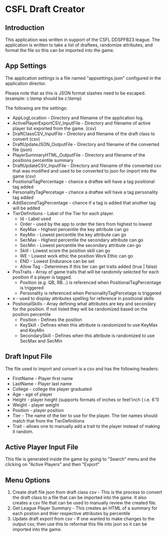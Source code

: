 # CSFL Draft Creator

## Introduction
This application was written in support of the CSFL DDSPFB23 league.  The application is written to take a list of draftees, randomize attributes, and format the file so this can be imported into the game.

## App Settings
The application settings is a file named "appsettings.json" configured in the application director.  

Please note that as this is JSON format slashes need to be escaped.  (example: c:\temp should be c:\\temp)

The following are the settings:
- AppLogLocation - Directory and filename of the application log.  
- ActivePlayerExportCSV_InputFile - Directory and filename of active player list exported from the game.  (csv)
- DraftClassCSV_InputFile - Directory and filename of the draft class to convert (csv)
- DraftUpdateJSON_OutputFile - Directory and filename of the converted file (json)
- PlayerSummaryHTML_OutputFile - Directory and filename of the positions percentile summary
- DraftUpdateCSV_InputFile - Directory and filename of the converted csv that was modified and used to be converted to json for import into the game (csv)
- PositionalTagPercentage - chance a draftee will have a tag positional tag added
- PersonalityTagPercetage - chance a draftee will have a tag personality tag added
- AddSecondTagPercentage - chance if a tag is added that another tag will be added
- TierDefinitions - Label of the Tier for each player.  
  - Id - Label used 
  - Order - used by the app to order the tiers from highest to lowest
  - KeyMax - Highest percentile the key attribute can go
  - KeyMin - Lowest percentile the key attribute can go
  - SecMax - Highest percentile the secondary attribute can go
  - SecMin - Lowest percentile the secondary attribute can go
  - Skill - Lowest score the position skill can go
  - WE - Lowest work ethic the position Work Ethic can go 
  - END - Lowest Endurance can be set
  - Allow Tag - Determines if this tier can get traits added (true | false)
- PosTraits - Array of game traits that will be randomily selected for each position if a player is tagged.
  - Position (e.g. QB, RB...) is referenced when PositionalTagPercentage is triggered
  - Personality is referenced when PersonalityTagPercetage is triggered
- x - used to display attributes spelling for reference in positional skills
- PostionalSkills - Array defining what attributes are key and secondary for the position.  If not listed they will be randomized based on the position percentile
  - Position - Defines the position
  - KeySkill - Defines when this attribute is randomized to use KeyMax and KeyMin 
  - SecondarySkill - Defines when this attribute is randomized to use SecMax and SecMin 

## Draft Input File
The file used to import and convert is a csv and has the following headers:
- FirstName - Player first name
- LastName - Player last name
- College - college the player graduated 
- Age - age of player
- Height - player height (supports formats of inches or feet'inch ( i.e. 6'1)
- Weight - player weight
- Position - player position 
- Tier - The name of the tier to use for the player.  The tier names should match that from the TierDefinitions
- Trait - allows one to manually add a trait to the player instead of making it random.

## Active Player Input File
This file is generated inside the game by going to "Search" menu and the clicking on "Active Players" and then "Export"

## Menu Options
1. Create draft file json from draft class csv - This is the process to convert the draft class to a file that can be imported into the game.  It also creates a csv file that can be used to manually review the created file.
2. Get League Player Summary - This creates an HTML of a summary for each postion and thier respective attributes by percentile
3. Update draft export from csv - If one wanted to make changes to the output csv, then use this to reformat this file into json so it can be imported into the game.




 





